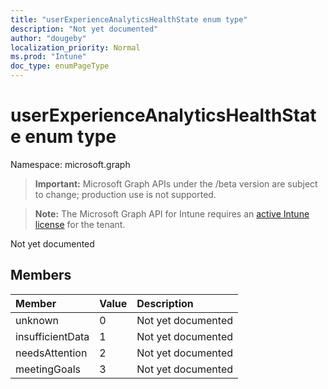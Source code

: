 ```yaml
---
title: "userExperienceAnalyticsHealthState enum type"
description: "Not yet documented"
author: "dougeby"
localization_priority: Normal
ms.prod: "Intune"
doc_type: enumPageType
---
```


# userExperienceAnalyticsHealthState enum type

Namespace: microsoft.graph

> **Important:** Microsoft Graph APIs under the /beta version are subject to change; production use is not supported.

> **Note:** The Microsoft Graph API for Intune requires an [active Intune license](https://go.microsoft.com/fwlink/?linkid=839381) for the tenant.

Not yet documented

## Members
|Member|Value|Description|
|:---|:---|:---|
|unknown|0|Not yet documented|
|insufficientData|1|Not yet documented|
|needsAttention|2|Not yet documented|
|meetingGoals|3|Not yet documented|



